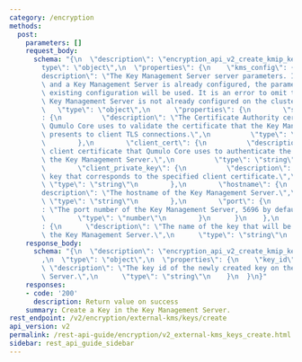 ```yaml
---
category: /encryption
methods:
  post:
    parameters: []
    request_body:
      schema: "{\n  \"description\": \"encryption_api_v2_create_kmip_key\",\n  \"\
        type\": \"object\",\n  \"properties\": {\n    \"kms_config\": {\n      \"\
        description\": \"The Key Management Server server parameters. If this is omitted\
        \ and a Key Management Server is already configured, the parameters from the\
        \ existing configuration will be used. It is an error to omit this field if\
        \ Key Management Server is not already configured on the cluster.\",\n   \
        \   \"type\": \"object\",\n      \"properties\": {\n        \"server_ca_cert\"\
        : {\n          \"description\": \"The Certificate Authority certificate that\
        \ Qumulo Core uses to validate the certificate that the Key Management Server\
        \ presents to client TLS connections.\",\n          \"type\": \"string\"\n\
        \        },\n        \"client_cert\": {\n          \"description\": \"The\
        \ client certificate that Qumulo Core uses to authenticate the cluster to\
        \ the Key Management Server.\",\n          \"type\": \"string\"\n        },\n\
        \        \"client_private_key\": {\n          \"description\": \"The private\
        \ key that corresponds to the specified client certificate.\",\n         \
        \ \"type\": \"string\"\n        },\n        \"hostname\": {\n          \"\
        description\": \"The hostname of the Key Management Server.\",\n         \
        \ \"type\": \"string\"\n        },\n        \"port\": {\n          \"description\"\
        : \"The port number of the Key Management Server, 5696 by default.\",\n  \
        \        \"type\": \"number\"\n        }\n      }\n    },\n    \"key_name\"\
        : {\n      \"description\": \"The name of the key that will be created in\
        \ the Key Management Server.\",\n      \"type\": \"string\"\n    }\n  }\n}"
    response_body:
      schema: "{\n  \"description\": \"encryption_api_v2_create_kmip_key_result\"\
        ,\n  \"type\": \"object\",\n  \"properties\": {\n    \"key_id\": {\n     \
        \ \"description\": \"The key id of the newly created key on the Key Management\
        \ Server.\",\n      \"type\": \"string\"\n    }\n  }\n}"
    responses:
    - code: '200'
      description: Return value on success
    summary: Create a Key in the Key Management Server.
rest_endpoint: /v2/encryption/external-kms/keys/create
api_version: v2
permalink: /rest-api-guide/encryption/v2_external-kms_keys_create.html
sidebar: rest_api_guide_sidebar
---
```

